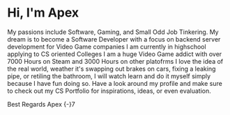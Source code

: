 # Hi, I'm Apex
My passions include Software, Gaming, and Small Odd Job Tinkering.
My dream is to become a Software Developer with a focus on backend server development for Video Game companies
I am currently in highschool applying to CS oriented Colleges
I am a huge Video Game addict with over 7000 Hours on Steam and 3000 Hours on other platofrms
I love the idea of the real world, weather it's swapping out brakes on cars, fixing a leaking pipe, or retiling the bathroom, I will watch learn and do it myself simply because I have fun doing so.
Have a look around my profile and make sure to check out my CS Portfolio for inspirations, ideas, or even evaluation.

Best Regards
Apex {-}7
